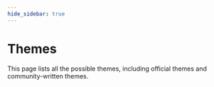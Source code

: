 ```yaml
---
hide_sidebar: true
---
```


# Themes

This page lists all the possible themes, including official themes and community-written themes.
